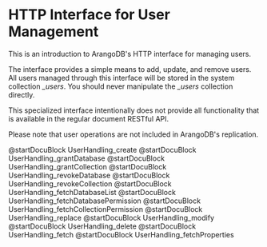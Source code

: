HTTP Interface for User Management
==================================

This is an introduction to ArangoDB's HTTP interface for managing users.

The interface provides a simple means to add, update, and remove users.  All
users managed through this interface will be stored in the system collection
*_users*. You should never manipulate the *_users* collection directly.

This specialized interface intentionally does not provide all functionality that
is available in the regular document RESTful API.

Please note that user operations are not included in ArangoDB's replication.

@startDocuBlock UserHandling_create
@startDocuBlock UserHandling_grantDatabase
@startDocuBlock UserHandling_grantCollection
@startDocuBlock UserHandling_revokeDatabase
@startDocuBlock UserHandling_revokeCollection
@startDocuBlock UserHandling_fetchDatabaseList
@startDocuBlock UserHandling_fetchDatabasePermission
@startDocuBlock UserHandling_fetchCollectionPermission
@startDocuBlock UserHandling_replace
@startDocuBlock UserHandling_modify
@startDocuBlock UserHandling_delete
@startDocuBlock UserHandling_fetch
@startDocuBlock UserHandling_fetchProperties
